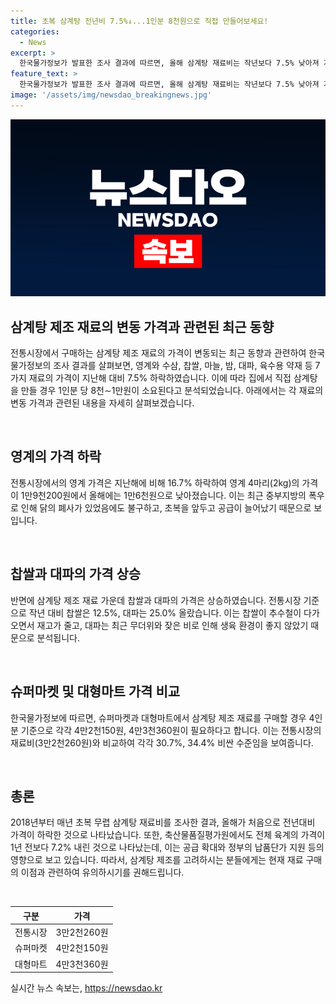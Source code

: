 ```yaml
---
title: 초복 삼계탕 전년비 7.5%↓...1인분 8천원으로 직접 만들어보세요!
categories:
  - News
excerpt: >
  한국물가정보가 발표한 조사 결과에 따르면, 올해 삼계탕 재료비는 작년보다 7.5% 낮아져 가격이 하락한 것으로 나타났다. 영계와 수삼, 찹쌀, 마늘, 밤, 대파, 육수용 약재 등 7개 품목의 가격 변동을 분석한 결과, 전통시장에서 4인분의 재료를 구매하면 3만2천260원이 소요되며 1인분 기준으로 8천원이다. 이는 작년보다 7.5% 떨어진 가격으로, 영계 가격 하락이 주 원인으로 분석되었다. 이에 따라 집에서 직접 삼계탕을 만들면 1인분에 8천∼1만원 정도가 들 것으로 전망되고, 슈퍼마켓과 대형마트에서 구매 시에는 각각 4만2천150원, 4만3천360원 정도가 필요하다고 한다.
feature_text: >
  한국물가정보가 발표한 조사 결과에 따르면, 올해 삼계탕 재료비는 작년보다 7.5% 낮아져 가격이 하락한 것으로 나타났다. 영계와 수삼, 찹쌀, 마늘, 밤, 대파, 육수용 약재 등 7개 품목의 가격 변동을 분석한 결과, 전통시장에서 4인분의 재료를 구매하면 3만2천260원이 소요되며 1인분 기준으로 8천원이다. 이는 작년보다 7.5% 떨어진 가격으로, 영계 가격 하락이 주 원인으로 분석되었다. 이에 따라 집에서 직접 삼계탕을 만들면 1인분에 8천∼1만원 정도가 들 것으로 전망되고, 슈퍼마켓과 대형마트에서 구매 시에는 각각 4만2천150원, 4만3천360원 정도가 필요하다고 한다.
image: '/assets/img/newsdao_breakingnews.jpg'
---
```


<p><img src="/assets/img/newsdao_breakingnews.jpg" alt="koreaapp 속보" /></p>

<h2 data-ke-size="size26">삼계탕 제조 재료의 변동 가격과 관련된 최근 동향</h2>

<p>전통시장에서 구매하는 삼계탕 제조 재료의 가격이 변동되는 최근 동향과 관련하여 한국물가정보의 조사 결과를 살펴보면, 영계와 수삼, 찹쌀, 마늘, 밤, 대파, 육수용 약재 등 7가지 재료의 가격이 지난해 대비 7.5% 하락하였습니다. 이에 따라 집에서 직접 삼계탕을 만들 경우 1인분 당 8천∼1만원이 소요된다고 분석되었습니다. 아래에서는 각 재료의 변동 가격과 관련된 내용을 자세히 살펴보겠습니다.</p>

<p data-ke-size="size16">&nbsp;</p>

<h2 data-ke-size="size24">영계의 가격 하락</h2>

<p>전통시장에서의 영계 가격은 지난해에 비해 16.7% 하락하여 영계 4마리(2kg)의 가격이 1만9천200원에서 올해에는 1만6천원으로 낮아졌습니다. 이는 최근 중부지방의 폭우로 인해 닭의 폐사가 있었음에도 불구하고, 초복을 앞두고 공급이 늘어났기 때문으로 보입니다.</p>

<p data-ke-size="size16">&nbsp;</p>

<h2 data-ke-size="size24">찹쌀과 대파의 가격 상승</h2>

<p>반면에 삼계탕 제조 재료 가운데 찹쌀과 대파의 가격은 상승하였습니다. 전통시장 기준으로 작년 대비 찹쌀은 12.5%, 대파는 25.0% 올랐습니다. 이는 찹쌀이 추수철이 다가오면서 재고가 줄고, 대파는 최근 무더위와 잦은 비로 인해 생육 환경이 좋지 않았기 때문으로 분석됩니다.</p>

<p data-ke-size="size16">&nbsp;</p>

<h2 data-ke-size="size24">슈퍼마켓 및 대형마트 가격 비교</h2>

<p>한국물가정보에 따르면, 슈퍼마켓과 대형마트에서 삼계탕 제조 재료를 구매할 경우 4인분 기준으로 각각 4만2천150원, 4만3천360원이 필요하다고 합니다. 이는 전통시장의 재료비(3만2천260원)와 비교하여 각각 30.7%, 34.4% 비싼 수준임을 보여줍니다.</p>

<p data-ke-size="size16">&nbsp;</p>

<h2 data-ke-size="size24">총론</h2>

<p>2018년부터 매년 초복 무렵 삼계탕 재료비를 조사한 결과, 올해가 처음으로 전년대비 가격이 하락한 것으로 나타났습니다. 또한, 축산물품질평가원에서도 전체 육계의 가격이 1년 전보다 7.2% 내린 것으로 나타났는데, 이는 공급 확대와 정부의 납품단가 지원 등의 영향으로 보고 있습니다. 따라서, 삼계탕 제조를 고려하시는 분들에게는 현재 재료 구매의 이점과 관련하여 유의하시기를 권해드립니다.</p>

<p data-ke-size="size16">&nbsp;</p>

<table>
<thead>
    <tr>
        <th style="text-align: center;">구분</th>
        <th style="text-align: center;">가격</th>
    </tr>
</thead>
<tbody>
    <tr>
        <td style="text-align: center;">전통시장</td>
        <td style="text-align: center;">3만2천260원</td>
    </tr>
    <tr>
        <td style="text-align: center;">슈퍼마켓</td>
        <td style="text-align: center;">4만2천150원</td>
    </tr>
    <tr>
        <td style="text-align: center;">대형마트</td>
        <td style="text-align: center;">4만3천360원</td>
    </tr>
</tbody>
</table>
실시간 뉴스 속보는, <a href="https://newsdao.kr" rel="dofollow">https://newsdao.kr</a>


